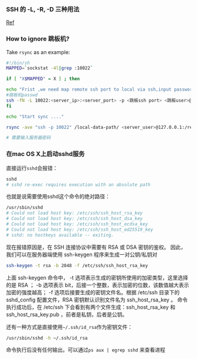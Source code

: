 ### SSH 的 -L, -R, -D 三种用法
[Ref](http://blog.51cto.com/huanghai/1793850)

### How to ignore 跳板机?
Take `rsync` as an example:

```bash
#!/bin/sh
MAPPED=`sockstat -4l|grep :10022`

if [ "X$MAPPED" = X ] ; then

echo "Frist ,we need map remote ssh port to local via ssh,input password:" 
#跳板机passwd
ssh -fN -L 10022:<server_ip>:<server_port> -p <跳板ssh port> <跳板user>@<跳板ip>
fi

echo "Start sync ...."

rsync -ave "ssh -p 10022" /local-data-path/ <server_user>@127.0.0.1:/remote-data-path/ 

# 需要输入服务器密码
```

### 在mac OS X上启动sshd服务
直接运行`sshd`会报错：
```bash
sshd 
# sshd re-exec requires execution with an absolute path
```
也就是说需要使用sshd这个命令的绝对路径：
```bash
/usr/sbin/sshd
# Could not load host key: /etc/ssh/ssh_host_rsa_key
# Could not load host key: /etc/ssh/ssh_host_dsa_key
# Could not load host key: /etc/ssh/ssh_host_ecdsa_key
# Could not load host key: /etc/ssh/ssh_host_ed25519_key
# sshd: no hostkeys available -- exiting.
```
现在报错原因是，在 SSH 连接协议中需要有 RSA 或 DSA 密钥的鉴权。 因此，我们可以在服务器端使用 ssh-keygen 程序来生成一对公钥/私钥对
```bash
ssh-keygen -t rsa -b 2048 -f /etc/ssh/ssh_host_rsa_key
```
上面 ssh-keygen 命令中，
-t 选项表示生成的密钥所使用的加密类型，这里选择的是 RSA ；
-b 选项表示 bit，后接一个整数，表示加密的位数，该数值越大表示加密的强度越高；
-f 选项后接要生成的密钥文件名。根据 /etc/ssh 目录下的 sshd_config 配置文件，RSA 密钥默认识别文件名为 ssh_host_rsa_key 。
命令执行成功后，在 /etc/ssh 下会看到有两个文件生成：ssh_host_rsa_key 和 ssh_host_rsa_key.pub ，前者是私钥，后者是公钥。

还有一种方式是直接使用`~/.ssh/id_rsa`作为密钥文件：
```bash
/usr/sbin/sshd -h ~/.ssh/id_rsa
```
命令执行后没有任何输出。可以通过`ps aux | egrep sshd` 来查看进程

